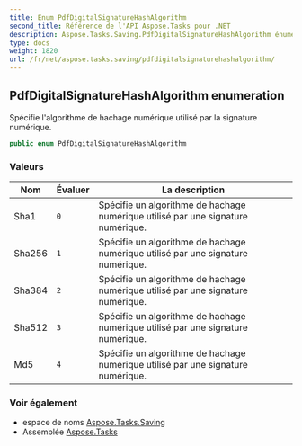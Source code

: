 ```yaml
---
title: Enum PdfDigitalSignatureHashAlgorithm
second_title: Référence de l'API Aspose.Tasks pour .NET
description: Aspose.Tasks.Saving.PdfDigitalSignatureHashAlgorithm énumération. Spécifie lalgorithme de hachage numérique utilisé par la signature numérique.
type: docs
weight: 1820
url: /fr/net/aspose.tasks.saving/pdfdigitalsignaturehashalgorithm/
---
```

## PdfDigitalSignatureHashAlgorithm enumeration

Spécifie l'algorithme de hachage numérique utilisé par la signature numérique.

```csharp
public enum PdfDigitalSignatureHashAlgorithm
```

### Valeurs

| Nom | Évaluer | La description |
| --- | --- | --- |
| Sha1 | `0` | Spécifie un algorithme de hachage numérique utilisé par une signature numérique. |
| Sha256 | `1` | Spécifie un algorithme de hachage numérique utilisé par une signature numérique. |
| Sha384 | `2` | Spécifie un algorithme de hachage numérique utilisé par une signature numérique. |
| Sha512 | `3` | Spécifie un algorithme de hachage numérique utilisé par une signature numérique. |
| Md5 | `4` | Spécifie un algorithme de hachage numérique utilisé par une signature numérique. |

### Voir également

* espace de noms [Aspose.Tasks.Saving](../../aspose.tasks.saving/)
* Assemblée [Aspose.Tasks](../../)


